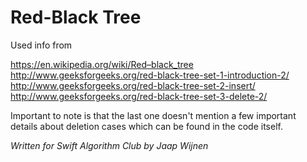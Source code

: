 # Red-Black Tree

Used info from

https://en.wikipedia.org/wiki/Red–black_tree
http://www.geeksforgeeks.org/red-black-tree-set-1-introduction-2/
http://www.geeksforgeeks.org/red-black-tree-set-2-insert/
http://www.geeksforgeeks.org/red-black-tree-set-3-delete-2/

Important to note is that the last one doesn't mention a few important details about deletion cases which can be found in the code itself.

*Written for Swift Algorithm Club by Jaap Wijnen*
